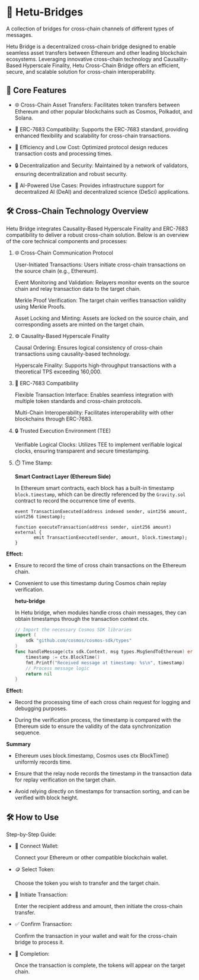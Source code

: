# 🌉 Hetu-Bridges

A collection of bridges for cross-chain channels of different types of messages.

Hetu Bridge is a decentralized cross-chain bridge designed to enable seamless asset transfers between Ethereum and other leading blockchain ecosystems. Leveraging innovative cross-chain technology and Causality-Based Hyperscale Finality, Hetu Cross-Chain Bridge offers an efficient, secure, and scalable solution for cross-chain interoperability.
## 🚀 Core Features

- 🌐 Cross-Chain Asset Transfers: Facilitates token transfers between Ethereum and other popular blockchains such as Cosmos, Polkadot, and Solana.

- 🔗 ERC-7683 Compatibility: Supports the ERC-7683 standard, providing enhanced flexibility and scalability for cross-chain transactions.

- 💸 Efficiency and Low Cost: Optimized protocol design reduces transaction costs and processing times.

- 🔒 Decentralization and Security: Maintained by a network of validators, ensuring decentralization and robust security.

- 🤖 AI-Powered Use Cases: Provides infrastructure support for decentralized AI (DeAI) and decentralized science (DeSci) applications.

## 🛠️ Cross-Chain Technology Overview

Hetu Bridge integrates Causality-Based Hyperscale Finality and ERC-7683 compatibility to deliver a robust cross-chain solution. Below is an overview of the core technical components and processes:
1. 🌐 Cross-Chain Communication Protocol

    User-Initiated Transactions: Users initiate cross-chain transactions on the source chain (e.g., Ethereum).

    Event Monitoring and Validation: Relayers monitor events on the source chain and relay transaction data to the target chain.

    Merkle Proof Verification: The target chain verifies transaction validity using Merkle Proofs.

    Asset Locking and Minting: Assets are locked on the source chain, and corresponding assets are minted on the target chain.

2. ⚙️ Causality-Based Hyperscale Finality

    Causal Ordering: Ensures logical consistency of cross-chain transactions using causality-based technology.

    Hyperscale Finality: Supports high-throughput transactions with a theoretical TPS exceeding 160,000.

3. 🔗 ERC-7683 Compatibility

    Flexible Transaction Interface: Enables seamless integration with multiple token standards and cross-chain protocols.

    Multi-Chain Interoperability: Facilitates interoperability with other blockchains through ERC-7683.

4. 🔒 Trusted Execution Environment (TEE)

    Verifiable Logical Clocks: Utilizes TEE to implement verifiable logical clocks, ensuring transparent and secure timestamping.

5. ⏱️ Time Stamp:

    **Smart Contract Layer (Ethereum Side)**

    In Ethereum smart contracts, each block has a built-in timestamp `block.timestamp`, which can be directly referenced by the `Gravity.sol` contract to record the occurrence time of events.

    ```solidity
    event TransactionExecuted(address indexed sender, uint256 amount, uint256 timestamp);

    function executeTransaction(address sender, uint256 amount) external {
           emit TransactionExecuted(sender, amount, block.timestamp);
    }

**Effect:**

- Ensure to record the time of cross chain transactions on the Ethereum chain.

- Convenient to use this timestamp during Cosmos chain replay verification.

    **hetu-bridge**

    In Hetu bridge, when modules handle cross chain messages, they can obtain timestamps through the transaction context ctx.

    ```go
    // Import the necessary Cosmos SDK libraries
    import (
        sdk "github.com/cosmos/cosmos-sdk/types"
    )
    func handleMessage(ctx sdk.Context, msg types.MsgSendToEthereum) error {
        timestamp := ctx.BlockTime()
        fmt.Printf("Received message at timestamp: %s\n", timestamp)
        // Process message logic
        return nil
    }

**Effect:**

- Record the processing time of each cross chain request for logging and debugging purposes.

- During the verification process, the timestamp is compared with the Ethereum side to ensure the validity of the data synchronization sequence.

**Summary**

- Ethereum uses block.timestamp, Cosmos uses ctx BlockTime() uniformly records time.

- Ensure that the relay node records the timestamp in the transaction data for replay verification on the target chain.

- Avoid relying directly on timestamps for transaction sorting, and can be verified with block height.

## 🛠️ How to Use
Step-by-Step Guide:

- 🔗 Connect Wallet:

    Connect your Ethereum or other compatible blockchain wallet.

- 🪙 Select Token:

    Choose the token you wish to transfer and the target chain.

- 🚀 Initiate Transaction:

    Enter the recipient address and amount, then initiate the cross-chain transfer.

- ✅ Confirm Transaction:

    Confirm the transaction in your wallet and wait for the cross-chain bridge to process it.

- 🎉 Completion:

    Once the transaction is complete, the tokens will appear on the target chain.
